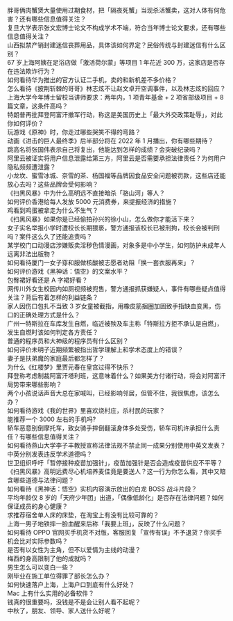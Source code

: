 胖哥俩肉蟹煲大量使用过期食材，把「隔夜死蟹」当现杀活蟹卖，这对人体有何危害？还有哪些信息值得关注？  
复旦大学表示张文宏博士论文不构成学术不端，符合当年博士论文要求，还有哪些信息值得关注？  
山西拟禁产销封建迷信丧葬用品，具体该如何界定？民俗传统与封建迷信有什么区别？  
67 岁上海阿姨在足浴店做「激活荷尔蒙」等项目 1 年花近 300 万，这家店是否存在违法欺诈行为？  
如何看待华为推出的官方认证二手机，卖的和新机差不多价格？  
怎么看待《披荆斩棘的哥哥》林志炫不让赵文卓开空调事件，以及林志炫的回应？  
上海大学今年博士留校当讲师要求：两年内，1 项青年基金 + 2 项省部级项目 + 8 篇文章，这条件高吗？  
特朗普再批拜登阿富汗撤军行动，称这是美国历史上「最大外交政策耻辱」，对此你如何评价？  
玩游戏《原神》时，你走过哪些哭笑不得的弯路？  
动画《进击的巨人最终季》后半部分将在 2022 年 1 月播出，你有哪些期待？  
跳高名将张国伟表示自己将复出，他能达到怎样的成绩？会突破纪录吗？  
阿里云被证实将用户信息泄露给第三方，阿里云是否需要承担法律责任？为何用户隐私频频遭泄露？  
小龙坎、蜜雪冰城、奈雪的茶、杨国福等品牌因食品安全问题被罚款，这些店还能放心去吗？这些品牌会受何影响？  
《扫黑风暴》中为什么高明远不直接暗杀「骆山河」等人？  
如何评价香港给每人发放 5000 元消费券，来提振经济的措施？  
鸡看到鸡蛋被拿走为什么不生气？  
《扫黑风暴》如果你是已经偷拍孙兴的徐小山，怎么做你才能活下来？  
女子实名举报小学时遭校长长期猥亵，警方通报该校长已被刑拘，校长会被判刑吗？案件这么久了还能追责吗？  
某学校门口动漫店涉嫌贩卖淫秽色情漫画，对象多是中小学生，如何防护未成年人远离非法出版物？  
如何看待厦门一女子穿和服做核酸被志愿者劝阻「换一套衣服再来」？  
如何评价游戏《黑神话：悟空》的文案水平？  
包臀裙好看还是 A 字裙好看？  
网传川外女生校园内如厕视频被兜售，警方通报抓获嫌疑人，事件有哪些疑点值得关注？背后有着怎样的利益链条？  
家人因伤口包扎不当致 3 岁女童被截指，用橡皮筋捆圈加固致手指缺血变黑，伤口的正确处理方式是什么？  
广州一特斯拉在车库发生自燃，临近被殃及车主称「特斯拉方拒不承认是自燃」，发生自燃时该如何判定各方责任？  
普通的程序员和大神级的程序员有什么区别？  
如何评价未明子近期频繁被指出哲学理解上和学术态度上的错误？  
妻子是扶弟魔的家庭最后都怎样了？  
为什么《红楼梦》里贾元春在皇宫过得不快乐？  
拜登称考虑制裁阿富汗塔利班，这意味着什么？如果美方付诸行动，将会对阿富汗局势带来哪些影响？  
两个小孩说话声音大总在家喊叫，已经影响邻居，但管不住，我很焦虑，该怎么办？  
如何看待游戏《我的世界》里喜欢烧村庄，杀村民的玩家？  
能推荐一个 3000 左右的手机吗?  
轿车恶意别倒摩托车，致女骑手摔倒翻滚身体多处受伤，轿车司机许承担什么责任？有哪些信息值得关注？  
如何看待燕山大学李子丰教授宣称法律法规不禁止同一成果分别使用中英文发表？中英分别发表违反学术道德吗？  
世卫组织呼吁「暂停接种疫苗加强针」，疫苗加强针是否会造成疫苗供应不平等？  
《扫黑风暴》高明远费尽心机培养麦佳竟是要送人？这一行为你怎么看，其中又暗含哪些道德与法律问题？  
如何看待《黑神话：悟空》实机内容演示放出的白龙 BOSS 战斗片段？  
平均年龄仅 8 岁的「天府少年团」出道，「偶像低龄化」是否存在法律问题？如何保证成员的身心健康？  
求推荐宿舍单人床的床垫，在淘宝上有没有比较可靠的？  
上海一男子地铁摔一脸血醒来后称「我要上班」，反映了什么问题？  
如何看待 OPPO 官网买手机货不对版，客服回复「宣传有误」不予退货？你买手机会比对实际参数吗？  
是否有以女性为主角，但不以爱情为主线的动漫？  
梅西的身高限制了他的成就吗？  
男生怎么可以变白一些？  
刚毕业在施工单位得罪了部长怎么办？  
如何快速落户上海，上海户口到底有什么好处？  
Mac 上有什么实用的必备软件？  
钱真的很重要吗，没钱是不是会让别人看不起呢？  
中秋了，朋友、领导、家人送什么好呢？  
